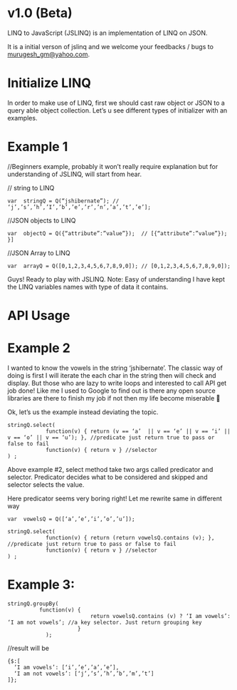 v1.0 (Beta)
==========

LINQ to JavaScript (JSLINQ) is an implementation of LINQ on JSON.

It is a initial verson of jslinq and we welcome your feedbacks / bugs to murugesh_gm@yahoo.com.

Initialize LINQ
===============
In order to make use of LINQ, first we should cast raw object or JSON to a query able object collection. Let’s u see different types of  initializer with an examples.

Example 1
=========
//Beginners example, probably it won’t really require explanation but for understanding of JSLINQ, will start from hear.

// string to LINQ

    var  stringQ = Q(“jshibernate”); // ‘j’,’s’,’h’,’I’,’b’,’e’,’r’,’n’,’a’,’t’,’e’];

//JSON objects to LINQ

    var  objectQ = Q({“attribute”:”value”});  // [{“attribute”:”value”}); }]

//JSON Array to LINQ

    var  arrayQ = Q([0,1,2,3,4,5,6,7,8,9,0]); // [0,1,2,3,4,5,6,7,8,9,0]);

Guys! Ready to play with JSLINQ.
Note: Easy of understanding I have kept the LINQ variables names with type of data it contains.


API Usage
=========
Example 2
=========
I wanted to know the vowels in the string ‘jshibernate’. The classic way of doing is first I will iterate the each char in the string then will check and display.
But those who are lazy to write loops and interested to call API get job done! Like me I used to Google to find out is there any open source libraries are there to finish my job if not then my life become miserable 

Ok, let’s us the example instead deviating the topic.

    stringQ.select(
                function(v) { return (v == ‘a’  || v == ‘e’ || v == ‘i’ || v == ‘o’ || v == ‘u’); }, //predicate just return true to pass or false to fail
                function(v) { return v } //selector
    ) ;

Above example #2, select method take two args called predicator and selector.  Predicator decides what to be considered and skipped and selector selects the value.

Here predicator seems very boring right! Let me rewrite same in different way
    
    var  vowelsQ = Q([‘a’,’e’,’i’,’o’,’u’]);

    stringQ.select(
                function(v) { return (return vowelsQ.contains (v); }, //predicate just return true to pass or false to fail
                function(v) { return v } //selector
    ) ;
    
Example 3:
==========

    stringQ.groupBy(
              function(v) { 
                              return vowelsQ.contains (v) ? ‘I am vowels’: ‘I am not vowels’; //a key selector. Just return grouping key
                          } 
                );
    
//result will be

    {$:[ 
      ‘I am vowels’: [‘i’,’e’,’a’,’e’],
      ‘I am not vowels’: [‘j’,’s’,’h’,’b’,’m’,’t’]
    ]};


